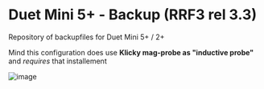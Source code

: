 # Duet Mini 5+ - Backup (RRF3 rel 3.3)

Repository of backupfiles for Duet Mini 5+ / 2+

Mind this configuration does use **Klicky mag-probe as "inductive probe"** and _requires_ that installement

![image](https://user-images.githubusercontent.com/76037248/125167914-30d33900-e1a3-11eb-964d-f2182d19a97b.png)
